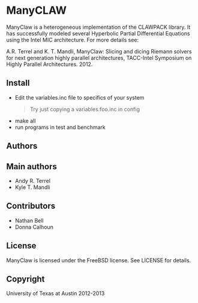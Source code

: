 ManyCLAW
========

ManyClaw is a heterogeneous implementation of the CLAWPACK library. It has
successfully modeled several Hyperbolic Partial Differential Equations using
the Intel MIC architecture. For more details see:

A.R. Terrel and K. T. Mandli, ManyClaw: Slicing and dicing Riemann
solvers for next generation highly parallel architectures, TACC-Intel
Symposium on Highly Parallel Architectures. 2012.


Install
-------

* Edit the variables.inc file to specifics of your system 
  > Try just copying a variables.foo.inc in config
* make all
* run programs in test and benchmark


Authors
-------

## Main authors

* Andy R. Terrel
* Kyle T. Mandli


## Contributors

* Nathan Bell
* Donna Calhoun


License
-------

ManyClaw is licensed under the FreeBSD license. See LICENSE for details. 


Copyright
---------

University of Texas at Austin 2012-2013
